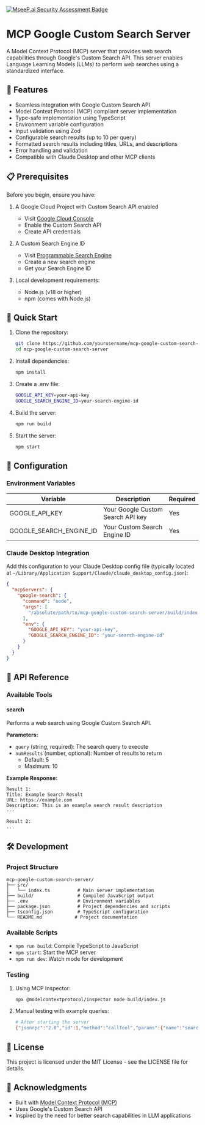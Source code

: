 [![MseeP.ai Security Assessment Badge](https://mseep.net/pr/limklister-mcp-google-custom-search-server-badge.png)](https://mseep.ai/app/limklister-mcp-google-custom-search-server)

# MCP Google Custom Search Server

A Model Context Protocol (MCP) server that provides web search capabilities through Google's Custom Search API. This server enables Language Learning Models (LLMs) to perform web searches using a standardized interface.

## 🌟 Features

- Seamless integration with Google Custom Search API
- Model Context Protocol (MCP) compliant server implementation
- Type-safe implementation using TypeScript
- Environment variable configuration
- Input validation using Zod
- Configurable search results (up to 10 per query)
- Formatted search results including titles, URLs, and descriptions
- Error handling and validation
- Compatible with Claude Desktop and other MCP clients

## 📋 Prerequisites

Before you begin, ensure you have:

1. A Google Cloud Project with Custom Search API enabled

   - Visit [Google Cloud Console](https://console.cloud.google.com)
   - Enable the Custom Search API
   - Create API credentials

2. A Custom Search Engine ID

   - Visit [Programmable Search Engine](https://programmablesearchengine.google.com/)
   - Create a new search engine
   - Get your Search Engine ID

3. Local development requirements:
   - Node.js (v18 or higher)
   - npm (comes with Node.js)

## 🚀 Quick Start

1. Clone the repository:

   ```bash
   git clone https://github.com/yourusername/mcp-google-custom-search-server.git
   cd mcp-google-custom-search-server
   ```

2. Install dependencies:

   ```bash
   npm install
   ```

3. Create a .env file:

   ```bash
   GOOGLE_API_KEY=your-api-key
   GOOGLE_SEARCH_ENGINE_ID=your-search-engine-id
   ```

4. Build the server:

   ```bash
   npm run build
   ```

5. Start the server:
   ```bash
   npm start
   ```

## 🔧 Configuration

### Environment Variables

| Variable                | Description                       | Required |
| ----------------------- | --------------------------------- | -------- |
| GOOGLE_API_KEY          | Your Google Custom Search API key | Yes      |
| GOOGLE_SEARCH_ENGINE_ID | Your Custom Search Engine ID      | Yes      |

### Claude Desktop Integration

Add this configuration to your Claude Desktop config file (typically located at `~/Library/Application Support/Claude/claude_desktop_config.json`):

```json
{
  "mcpServers": {
    "google-search": {
      "command": "node",
      "args": [
        "/absolute/path/to/mcp-google-custom-search-server/build/index.js"
      ],
      "env": {
        "GOOGLE_API_KEY": "your-api-key",
        "GOOGLE_SEARCH_ENGINE_ID": "your-search-engine-id"
      }
    }
  }
}
```

## 📖 API Reference

### Available Tools

#### search

Performs a web search using Google Custom Search API.

**Parameters:**

- `query` (string, required): The search query to execute
- `numResults` (number, optional): Number of results to return
  - Default: 5
  - Maximum: 10

**Example Response:**

```
Result 1:
Title: Example Search Result
URL: https://example.com
Description: This is an example search result description
---

Result 2:
...
```

## 🛠️ Development

### Project Structure

```
mcp-google-custom-search-server/
├── src/
│   └── index.ts          # Main server implementation
├── build/                # Compiled JavaScript output
├── .env                  # Environment variables
├── package.json          # Project dependencies and scripts
├── tsconfig.json         # TypeScript configuration
└── README.md            # Project documentation
```

### Available Scripts

- `npm run build`: Compile TypeScript to JavaScript
- `npm start`: Start the MCP server
- `npm run dev`: Watch mode for development

### Testing

1. Using MCP Inspector:

   ```bash
   npx @modelcontextprotocol/inspector node build/index.js
   ```

2. Manual testing with example queries:
   ```bash
   # After starting the server
   {"jsonrpc":"2.0","id":1,"method":"callTool","params":{"name":"search","arguments":{"query":"example search"}}}
   ```

## 📝 License

This project is licensed under the MIT License - see the LICENSE file for details.

## 🙏 Acknowledgments

- Built with [Model Context Protocol (MCP)](https://github.com/anthropics/model-context-protocol)
- Uses Google's Custom Search API
- Inspired by the need for better search capabilities in LLM applications
